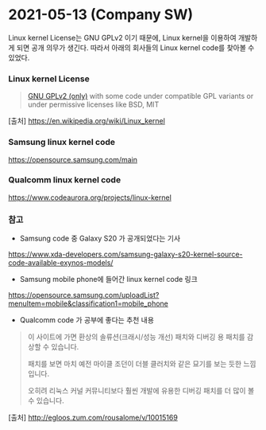 # 2021-05-13 (Company SW)

Linux kernel License는 GNU GPLv2 이기 때문에, Linux kernel을 이용하여 개발하게 되면 공개 의무가 생긴다. 따라서 아래의 회사들의 Linux kernel code를 찾아볼 수 있었다.



### Linux kernel License

> [GNU GPLv2 (only)](https://en.wikipedia.org/wiki/GNU_General_Public_License) with some code under compatible GPL variants or under permissive licenses like BSD, MIT

[출처] https://en.wikipedia.org/wiki/Linux_kernel



### Samsung linux kernel code

https://opensource.samsung.com/main

### Qualcomm linux kernel code

https://www.codeaurora.org/projects/linux-kernel



### 참고

- Samsung code 중 Galaxy S20 가 공개되었다는 기사

https://www.xda-developers.com/samsung-galaxy-s20-kernel-source-code-available-exynos-models/

- Samsung mobile phone에 들어간 linux kernel code 링크

https://opensource.samsung.com/uploadList?menuItem=mobile&classification1=mobile_phone

- Qualcomm code 가 공부에 좋다는 추천 내용

> 이 사이트에 가면 환상의 솔류션(크래시/성능 개선) 패치와 디버깅 용 패치를 감상할 수 있습니다.
>
> 패치를 보면 마치 예전 마이클 조던이 더블 클러치와 같은 묘기를 보는 듯한 느낌입니다. 
>
> 오히려 리눅스 커널 커뮤니티보다 훨씬 개발에 유용한 디버깅 패치를 더 많이 볼 수 있습니다.

[출처] http://egloos.zum.com/rousalome/v/10015169